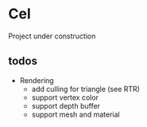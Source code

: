# Cel
Project under construction

## todos

- Rendering
  - add culling for triangle (see RTR)
  - support vertex color
  - support depth buffer
  - support mesh and material
